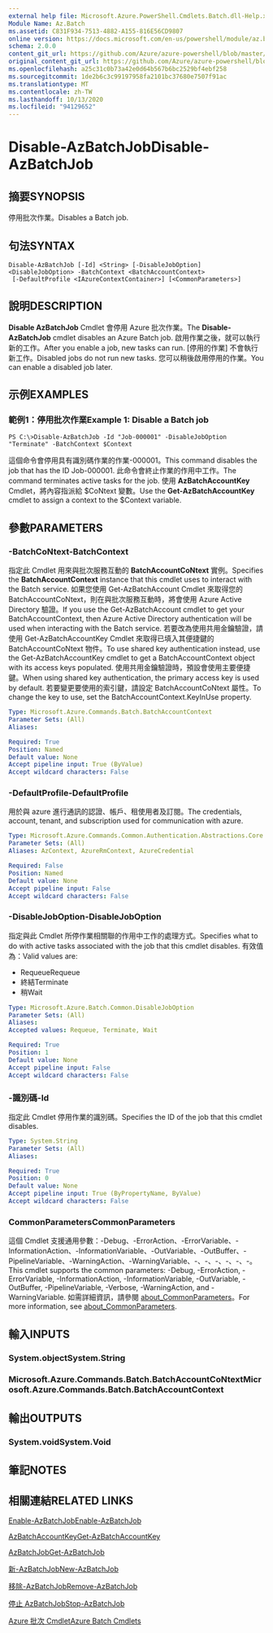 ```yaml
---
external help file: Microsoft.Azure.PowerShell.Cmdlets.Batch.dll-Help.xml
Module Name: Az.Batch
ms.assetid: C831F934-7513-4882-A155-816E56CD9807
online version: https://docs.microsoft.com/en-us/powershell/module/az.batch/disable-azbatchjob
schema: 2.0.0
content_git_url: https://github.com/Azure/azure-powershell/blob/master/src/Batch/Batch/help/Disable-AzBatchJob.md
original_content_git_url: https://github.com/Azure/azure-powershell/blob/master/src/Batch/Batch/help/Disable-AzBatchJob.md
ms.openlocfilehash: a25c31c0b73a42e0d64b567b6bc2529bf4ebf258
ms.sourcegitcommit: 1de2b6c3c99197958fa2101bc37680e7507f91ac
ms.translationtype: MT
ms.contentlocale: zh-TW
ms.lasthandoff: 10/13/2020
ms.locfileid: "94129652"
---
```

# <span data-ttu-id="36dcb-101">Disable-AzBatchJob</span><span class="sxs-lookup"><span data-stu-id="36dcb-101">Disable-AzBatchJob</span></span>

## <span data-ttu-id="36dcb-102">摘要</span><span class="sxs-lookup"><span data-stu-id="36dcb-102">SYNOPSIS</span></span>
<span data-ttu-id="36dcb-103">停用批次作業。</span><span class="sxs-lookup"><span data-stu-id="36dcb-103">Disables a Batch job.</span></span>

## <span data-ttu-id="36dcb-104">句法</span><span class="sxs-lookup"><span data-stu-id="36dcb-104">SYNTAX</span></span>

```
Disable-AzBatchJob [-Id] <String> [-DisableJobOption] <DisableJobOption> -BatchContext <BatchAccountContext>
 [-DefaultProfile <IAzureContextContainer>] [<CommonParameters>]
```

## <span data-ttu-id="36dcb-105">說明</span><span class="sxs-lookup"><span data-stu-id="36dcb-105">DESCRIPTION</span></span>
<span data-ttu-id="36dcb-106">**Disable AzBatchJob** Cmdlet 會停用 Azure 批次作業。</span><span class="sxs-lookup"><span data-stu-id="36dcb-106">The **Disable-AzBatchJob** cmdlet disables an Azure Batch job.</span></span>
<span data-ttu-id="36dcb-107">啟用作業之後，就可以執行新的工作。</span><span class="sxs-lookup"><span data-stu-id="36dcb-107">After you enable a job, new tasks can run.</span></span>
<span data-ttu-id="36dcb-108">[停用的作業] 不會執行新工作。</span><span class="sxs-lookup"><span data-stu-id="36dcb-108">Disabled jobs do not run new tasks.</span></span>
<span data-ttu-id="36dcb-109">您可以稍後啟用停用的作業。</span><span class="sxs-lookup"><span data-stu-id="36dcb-109">You can enable a disabled job later.</span></span>

## <span data-ttu-id="36dcb-110">示例</span><span class="sxs-lookup"><span data-stu-id="36dcb-110">EXAMPLES</span></span>

### <span data-ttu-id="36dcb-111">範例1：停用批次作業</span><span class="sxs-lookup"><span data-stu-id="36dcb-111">Example 1: Disable a Batch job</span></span>
```
PS C:\>Disable-AzBatchJob -Id "Job-000001" -DisableJobOption "Terminate" -BatchContext $Context
```

<span data-ttu-id="36dcb-112">這個命令會停用具有識別碼作業的作業-000001。</span><span class="sxs-lookup"><span data-stu-id="36dcb-112">This command disables the job that has the ID Job-000001.</span></span>
<span data-ttu-id="36dcb-113">此命令會終止作業的作用中工作。</span><span class="sxs-lookup"><span data-stu-id="36dcb-113">The command terminates active tasks for the job.</span></span>
<span data-ttu-id="36dcb-114">使用 **AzBatchAccountKey** Cmdlet，將內容指派給 $CoNtext 變數。</span><span class="sxs-lookup"><span data-stu-id="36dcb-114">Use the **Get-AzBatchAccountKey** cmdlet to assign a context to the $Context variable.</span></span>

## <span data-ttu-id="36dcb-115">參數</span><span class="sxs-lookup"><span data-stu-id="36dcb-115">PARAMETERS</span></span>

### <span data-ttu-id="36dcb-116">-BatchCoNtext</span><span class="sxs-lookup"><span data-stu-id="36dcb-116">-BatchContext</span></span>
<span data-ttu-id="36dcb-117">指定此 Cmdlet 用來與批次服務互動的 **BatchAccountCoNtext** 實例。</span><span class="sxs-lookup"><span data-stu-id="36dcb-117">Specifies the **BatchAccountContext** instance that this cmdlet uses to interact with the Batch service.</span></span>
<span data-ttu-id="36dcb-118">如果您使用 Get-AzBatchAccount Cmdlet 來取得您的 BatchAccountCoNtext，則在與批次服務互動時，將會使用 Azure Active Directory 驗證。</span><span class="sxs-lookup"><span data-stu-id="36dcb-118">If you use the Get-AzBatchAccount cmdlet to get your BatchAccountContext, then Azure Active Directory authentication will be used when interacting with the Batch service.</span></span> <span data-ttu-id="36dcb-119">若要改為使用共用金鑰驗證，請使用 Get-AzBatchAccountKey Cmdlet 來取得已填入其便捷鍵的 BatchAccountCoNtext 物件。</span><span class="sxs-lookup"><span data-stu-id="36dcb-119">To use shared key authentication instead, use the Get-AzBatchAccountKey cmdlet to get a BatchAccountContext object with its access keys populated.</span></span> <span data-ttu-id="36dcb-120">使用共用金鑰驗證時，預設會使用主要便捷鍵。</span><span class="sxs-lookup"><span data-stu-id="36dcb-120">When using shared key authentication, the primary access key is used by default.</span></span> <span data-ttu-id="36dcb-121">若要變更要使用的索引鍵，請設定 BatchAccountCoNtext 屬性。</span><span class="sxs-lookup"><span data-stu-id="36dcb-121">To change the key to use, set the BatchAccountContext.KeyInUse property.</span></span>

```yaml
Type: Microsoft.Azure.Commands.Batch.BatchAccountContext
Parameter Sets: (All)
Aliases:

Required: True
Position: Named
Default value: None
Accept pipeline input: True (ByValue)
Accept wildcard characters: False
```

### <span data-ttu-id="36dcb-122">-DefaultProfile</span><span class="sxs-lookup"><span data-stu-id="36dcb-122">-DefaultProfile</span></span>
<span data-ttu-id="36dcb-123">用於與 azure 進行通訊的認證、帳戶、租使用者及訂閱。</span><span class="sxs-lookup"><span data-stu-id="36dcb-123">The credentials, account, tenant, and subscription used for communication with azure.</span></span>

```yaml
Type: Microsoft.Azure.Commands.Common.Authentication.Abstractions.Core.IAzureContextContainer
Parameter Sets: (All)
Aliases: AzContext, AzureRmContext, AzureCredential

Required: False
Position: Named
Default value: None
Accept pipeline input: False
Accept wildcard characters: False
```

### <span data-ttu-id="36dcb-124">-DisableJobOption</span><span class="sxs-lookup"><span data-stu-id="36dcb-124">-DisableJobOption</span></span>
<span data-ttu-id="36dcb-125">指定與此 Cmdlet 所停作業相關聯的作用中工作的處理方式。</span><span class="sxs-lookup"><span data-stu-id="36dcb-125">Specifies what to do with active tasks associated with the job that this cmdlet disables.</span></span>
<span data-ttu-id="36dcb-126">有效值為：</span><span class="sxs-lookup"><span data-stu-id="36dcb-126">Valid values are:</span></span>
- <span data-ttu-id="36dcb-127">Requeue</span><span class="sxs-lookup"><span data-stu-id="36dcb-127">Requeue</span></span>
- <span data-ttu-id="36dcb-128">終結</span><span class="sxs-lookup"><span data-stu-id="36dcb-128">Terminate</span></span>
- <span data-ttu-id="36dcb-129">稍</span><span class="sxs-lookup"><span data-stu-id="36dcb-129">Wait</span></span>

```yaml
Type: Microsoft.Azure.Batch.Common.DisableJobOption
Parameter Sets: (All)
Aliases:
Accepted values: Requeue, Terminate, Wait

Required: True
Position: 1
Default value: None
Accept pipeline input: False
Accept wildcard characters: False
```

### <span data-ttu-id="36dcb-130">-識別碼</span><span class="sxs-lookup"><span data-stu-id="36dcb-130">-Id</span></span>
<span data-ttu-id="36dcb-131">指定此 Cmdlet 停用作業的識別碼。</span><span class="sxs-lookup"><span data-stu-id="36dcb-131">Specifies the ID of the job that this cmdlet disables.</span></span>

```yaml
Type: System.String
Parameter Sets: (All)
Aliases:

Required: True
Position: 0
Default value: None
Accept pipeline input: True (ByPropertyName, ByValue)
Accept wildcard characters: False
```

### <span data-ttu-id="36dcb-132">CommonParameters</span><span class="sxs-lookup"><span data-stu-id="36dcb-132">CommonParameters</span></span>
<span data-ttu-id="36dcb-133">這個 Cmdlet 支援通用參數：-Debug、-ErrorAction、-ErrorVariable、-InformationAction、-InformationVariable、-OutVariable、-OutBuffer、-PipelineVariable、-WarningAction、-WarningVariable、-、-、-、-、-、-。</span><span class="sxs-lookup"><span data-stu-id="36dcb-133">This cmdlet supports the common parameters: -Debug, -ErrorAction, -ErrorVariable, -InformationAction, -InformationVariable, -OutVariable, -OutBuffer, -PipelineVariable, -Verbose, -WarningAction, and -WarningVariable.</span></span> <span data-ttu-id="36dcb-134">如需詳細資訊，請參閱 [about_CommonParameters](http://go.microsoft.com/fwlink/?LinkID=113216)。</span><span class="sxs-lookup"><span data-stu-id="36dcb-134">For more information, see [about_CommonParameters](http://go.microsoft.com/fwlink/?LinkID=113216).</span></span>

## <span data-ttu-id="36dcb-135">輸入</span><span class="sxs-lookup"><span data-stu-id="36dcb-135">INPUTS</span></span>

### <span data-ttu-id="36dcb-136">System.object</span><span class="sxs-lookup"><span data-stu-id="36dcb-136">System.String</span></span>

### <span data-ttu-id="36dcb-137">Microsoft.Azure.Commands.Batch.BatchAccountCoNtext</span><span class="sxs-lookup"><span data-stu-id="36dcb-137">Microsoft.Azure.Commands.Batch.BatchAccountContext</span></span>

## <span data-ttu-id="36dcb-138">輸出</span><span class="sxs-lookup"><span data-stu-id="36dcb-138">OUTPUTS</span></span>

### <span data-ttu-id="36dcb-139">System.void</span><span class="sxs-lookup"><span data-stu-id="36dcb-139">System.Void</span></span>

## <span data-ttu-id="36dcb-140">筆記</span><span class="sxs-lookup"><span data-stu-id="36dcb-140">NOTES</span></span>

## <span data-ttu-id="36dcb-141">相關連結</span><span class="sxs-lookup"><span data-stu-id="36dcb-141">RELATED LINKS</span></span>

[<span data-ttu-id="36dcb-142">Enable-AzBatchJob</span><span class="sxs-lookup"><span data-stu-id="36dcb-142">Enable-AzBatchJob</span></span>](./Enable-AzBatchJob.md)

[<span data-ttu-id="36dcb-143">AzBatchAccountKey</span><span class="sxs-lookup"><span data-stu-id="36dcb-143">Get-AzBatchAccountKey</span></span>](./Get-AzBatchAccountKey.md)

[<span data-ttu-id="36dcb-144">AzBatchJob</span><span class="sxs-lookup"><span data-stu-id="36dcb-144">Get-AzBatchJob</span></span>](./Get-AzBatchJob.md)

[<span data-ttu-id="36dcb-145">新-AzBatchJob</span><span class="sxs-lookup"><span data-stu-id="36dcb-145">New-AzBatchJob</span></span>](./New-AzBatchJob.md)

[<span data-ttu-id="36dcb-146">移除-AzBatchJob</span><span class="sxs-lookup"><span data-stu-id="36dcb-146">Remove-AzBatchJob</span></span>](./Remove-AzBatchJob.md)

[<span data-ttu-id="36dcb-147">停止 AzBatchJob</span><span class="sxs-lookup"><span data-stu-id="36dcb-147">Stop-AzBatchJob</span></span>](./Stop-AzBatchJob.md)

[<span data-ttu-id="36dcb-148">Azure 批次 Cmdlet</span><span class="sxs-lookup"><span data-stu-id="36dcb-148">Azure Batch Cmdlets</span></span>](/powershell/module/Az.Batch/)
